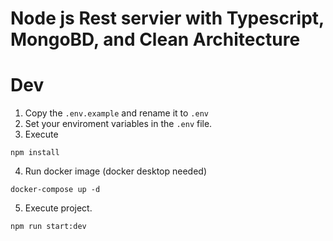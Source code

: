 # Node js Rest servier with Typescript, MongoBD, and Clean Architecture 

# Dev
1. Copy the ```.env.example``` and rename it to ```.env```
2. Set your enviroment variables in the ```.env``` file.
3. Execute 
```
npm install 
```
4. Run docker image (docker desktop needed)
```
docker-compose up -d
```
5. Execute project.
```
npm run start:dev
```